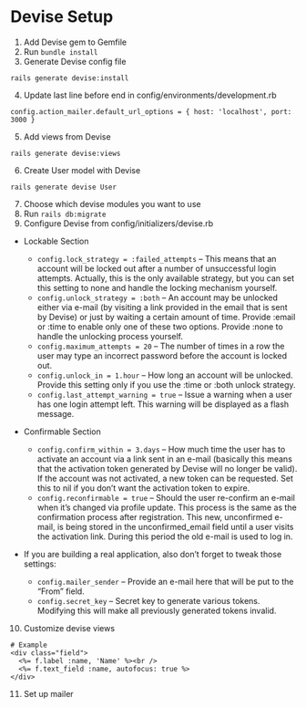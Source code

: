Devise Setup
====================
1. Add Devise gem to Gemfile
2. Run `bundle install`
3. Generate Devise config file
```
rails generate devise:install
```
4. Update last line before end in config/environments/development.rb
```
config.action_mailer.default_url_options = { host: 'localhost', port: 3000 }
```
5. Add views from Devise
```
rails generate devise:views
```
6. Create User model with Devise
```
rails generate devise User
```
7. Choose which devise modules you want to use
8. Run `rails db:migrate`
9. Configure Devise from config/initializers/devise.rb

* Lockable Section
  * `config.lock_strategy = :failed_attempts` – This means that an account will be locked out after a number of unsuccessful login attempts. Actually, this is the only available strategy, but you can set this setting to none and handle the locking mechanism yourself.
  * `config.unlock_strategy = :both` – An account may be unlocked either via e-mail (by visiting a link provided in the email that is sent by Devise) or just by waiting a certain amount of time. Provide :email or :time to enable only one of these two options. Provide :none to handle the unlocking process yourself.
  * `config.maximum_attempts = 20` – The number of times in a row the user may type an incorrect password before the account is locked out.
  * `config.unlock_in = 1.hour` – How long an account will be unlocked. Provide this setting only if you use the :time or :both unlock strategy.
  * `config.last_attempt_warning = true` – Issue a warning when a user has one login attempt left. This warning will be displayed as a flash message.


* Confirmable Section
  * `config.confirm_within = 3.days` – How much time the user has to activate an account via a link sent in an e-mail (basically this means that the activation token generated by Devise will no longer be valid). If the account was not activated, a new token can be requested. Set this to nil if you don’t want the activation token to expire.
  * `config.reconfirmable = true` – Should the user re-confirm an e-mail when it’s changed via profile update. This process is the same as the confirmation process after registration. This new, unconfirmed e-mail, is being stored in the unconfirmed_email field until a user visits the activation link. During this period the old e-mail is used to log in.


* If you are building a real application, also don’t forget to tweak those settings:
  * `config.mailer_sender` – Provide an e-mail here that will be put to the “From” field.
  * `config.secret_key` – Secret key to generate various tokens. Modifying this will make all previously generated tokens invalid.

10. Customize devise views
```
# Example
<div class="field">
  <%= f.label :name, 'Name' %><br />
  <%= f.text_field :name, autofocus: true %>
</div>
```
11. Set up mailer 
